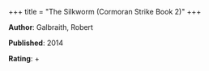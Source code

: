 +++
title = "The Silkworm (Cormoran Strike Book 2)"
+++



**Author**: Galbraith, Robert

**Published**: 2014

**Rating**: +